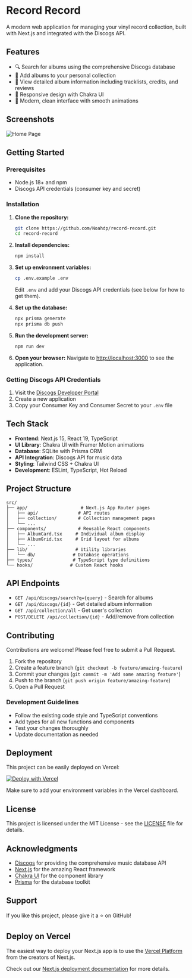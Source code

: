 # Record Record

A modern web application for managing your vinyl record collection, built with Next.js and integrated with the Discogs API.

## Features

- 🔍 Search for albums using the comprehensive Discogs database
- 📀 Add albums to your personal collection
- 📝 View detailed album information including tracklists, credits, and reviews
- 📱 Responsive design with Chakra UI
- 🎨 Modern, clean interface with smooth animations

## Screenshots

![Home Page](https://via.placeholder.com/800x400?text=Add+your+screenshots+here)

## Getting Started

### Prerequisites

- Node.js 18+ and npm
- Discogs API credentials (consumer key and secret)

### Installation

1. **Clone the repository:**

   ```bash
   git clone https://github.com/Noahdp/record-record.git
   cd record-record
   ```

2. **Install dependencies:**

   ```bash
   npm install
   ```

3. **Set up environment variables:**

   ```bash
   cp .env.example .env
   ```

   Edit `.env` and add your Discogs API credentials (see below for how to get them).

4. **Set up the database:**

   ```bash
   npx prisma generate
   npx prisma db push
   ```

5. **Run the development server:**

   ```bash
   npm run dev
   ```

6. **Open your browser:**
   Navigate to [http://localhost:3000](http://localhost:3000) to see the application.

### Getting Discogs API Credentials

1. Visit the [Discogs Developer Portal](https://www.discogs.com/developers/)
2. Create a new application
3. Copy your Consumer Key and Consumer Secret to your `.env` file

## Tech Stack

- **Frontend**: Next.js 15, React 19, TypeScript
- **UI Library**: Chakra UI with Framer Motion animations
- **Database**: SQLite with Prisma ORM
- **API Integration**: Discogs API for music data
- **Styling**: Tailwind CSS + Chakra UI
- **Development**: ESLint, TypeScript, Hot Reload

## Project Structure

```
src/
├── app/                    # Next.js App Router pages
│   ├── api/               # API routes
│   ├── collection/        # Collection management pages
│   └── ...
├── components/            # Reusable React components
│   ├── AlbumCard.tsx     # Individual album display
│   ├── AlbumGrid.tsx     # Grid layout for albums
│   └── ...
├── lib/                  # Utility libraries
│   └── db/              # Database operations
├── types/               # TypeScript type definitions
└── hooks/              # Custom React hooks
```

## API Endpoints

- `GET /api/discogs/search?q={query}` - Search for albums
- `GET /api/discogs/{id}` - Get detailed album information
- `GET /api/collection/all` - Get user's collection
- `POST/DELETE /api/collection/{id}` - Add/remove from collection

## Contributing

Contributions are welcome! Please feel free to submit a Pull Request.

1. Fork the repository
2. Create a feature branch (`git checkout -b feature/amazing-feature`)
3. Commit your changes (`git commit -m 'Add some amazing feature'`)
4. Push to the branch (`git push origin feature/amazing-feature`)
5. Open a Pull Request

### Development Guidelines

- Follow the existing code style and TypeScript conventions
- Add types for all new functions and components
- Test your changes thoroughly
- Update documentation as needed

## Deployment

This project can be easily deployed on Vercel:

[![Deploy with Vercel](https://vercel.com/button)](https://vercel.com/new/clone?repository-url=https://github.com/Noahdp/record-record)

Make sure to add your environment variables in the Vercel dashboard.

## License

This project is licensed under the MIT License - see the [LICENSE](LICENSE) file for details.

## Acknowledgments

- [Discogs](https://www.discogs.com/) for providing the comprehensive music database API
- [Next.js](https://nextjs.org/) for the amazing React framework
- [Chakra UI](https://chakra-ui.com/) for the component library
- [Prisma](https://prisma.io/) for the database toolkit

## Support

If you like this project, please give it a ⭐ on GitHub!

## Deploy on Vercel

The easiest way to deploy your Next.js app is to use the [Vercel Platform](https://vercel.com/new?utm_medium=default-template&filter=next.js&utm_source=create-next-app&utm_campaign=create-next-app-readme) from the creators of Next.js.

Check out our [Next.js deployment documentation](https://nextjs.org/docs/app/building-your-application/deploying) for more details.
